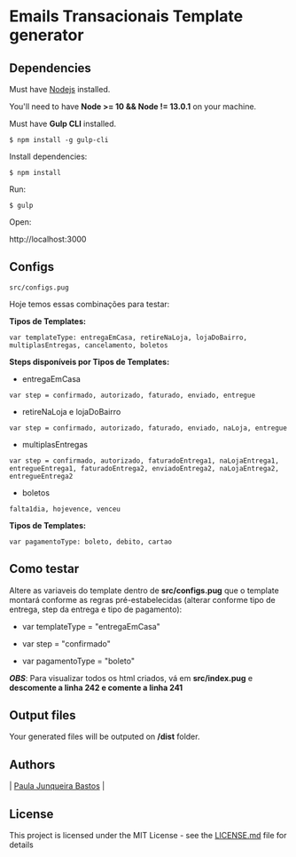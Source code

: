 # Emails Transacionais Template generator

  

## Dependencies

Must have [Nodejs](https://nodejs.org/en/) installed.

You'll need to have **Node >= 10 && Node != 13.0.1** on your machine.

  
Must have **Gulp CLI** installed.

```
$ npm install -g gulp-cli
```

Install dependencies:

```
$ npm install
```

  

Run:

```
$ gulp
```

Open:

http://localhost:3000

## Configs  
```
src/configs.pug
```

Hoje temos essas combinações para testar:

**Tipos de Templates:**
 ```
var templateType: entregaEmCasa, retireNaLoja, lojaDoBairro, multiplasEntregas, cancelamento, boletos
 ```
  
**Steps disponíveis por Tipos de Templates:**

 - entregaEmCasa
```
var step = confirmado, autorizado, faturado, enviado, entregue
```
- retireNaLoja e lojaDoBairro
```
var step = confirmado, autorizado, faturado, enviado, naLoja, entregue
```
- multiplasEntregas
```
var step = confirmado, autorizado, faturadoEntrega1, naLojaEntrega1, entregueEntrega1, faturadoEntrega2, enviadoEntrega2, naLojaEntrega2, entregueEntrega2
```
- boletos
```
falta1dia, hojevence, venceu
```
**Tipos de Templates:**
```
var pagamentoType: boleto, debito, cartao
```
  
## Como testar  
Altere as variaveis do template dentro de **src/configs.pug** que o template montará conforme as regras pré-estabelecidas (alterar conforme tipo de entrega, step da entrega e tipo de pagamento):

- var  templateType = "entregaEmCasa"

- var  step = "confirmado"

- var  pagamentoType = "boleto"

***OBS***: Para visualizar todos os html criados, vá em **src/index.pug** e **descomente a linha 242 e comente a linha 241**
  
## Output files  
Your generated files will be outputed on **/dist** folder.

  

## Authors



| [Paula Junqueira Bastos](https://bitbucket.org/paulajbastos/) |

  

## License

  

This project is licensed under the MIT License - see the [LICENSE.md](LICENSE.md) file for details

